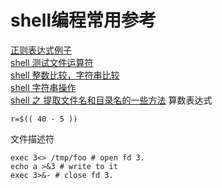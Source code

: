 shell编程常用参考
=================

[正则表达式例子](https://www.cnblogs.com/zxin/archive/2013/01/26/2877765.html)  
[shell 测试文件运算符](https://www.tldp.org/LDP/abs/html/fto.html)  
[shell 整数比较，字符串比较](https://www.tldp.org/LDP/abs/html/comparison-ops.html)  
[shell 字符串操作](https://www.tldp.org/LDP/abs/html/string-manipulation.html)  
[shell 之 提取文件名和目录名的一些方法](https://blog.csdn.net/ljianhui/article/details/43128465)
算数表达式
```
r=$(( 40 - 5 ))
```
文件描述符
```
exec 3<> /tmp/foo # open fd 3.
echo a >&3 # write to it
exec 3>&- # close fd 3.
```